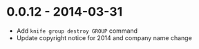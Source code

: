 # 0.0.12 - 2014-03-31
- Add `knife group destroy GROUP` command
- Update copyright notice for 2014 and company name change
